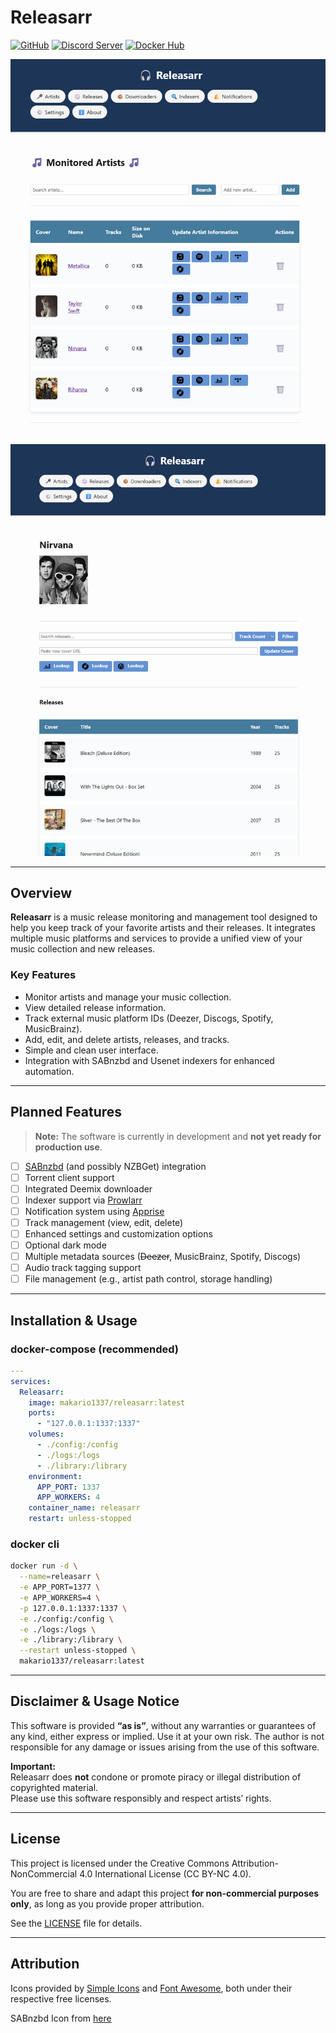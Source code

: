# Releasarr
[![GitHub](https://img.shields.io/badge/GitHub-181717?logo=github&logoColor=white&style=flat-square)](https://github.com/Makario1337/Releasarr)
[![Discord Server](https://img.shields.io/badge/Discord-7289da?logo=discord&logoColor=white&style=flat-square)](https://discord.gg/bv98atxBJT)
[![Docker Hub](https://img.shields.io/badge/Docker_Hub-2496ED?logo=docker&logoColor=white&style=flat-square)](https://hub.docker.com/r/makario1337/releasarr)


<p align="center">
  <img src="/logo/cover.png" alt="Releasarr Cover" width="600" />
</p>
<p align="center">
  <img src="/logo/artist.png" alt="Artist Page" width="600" />
</p>

---

## Overview

**Releasarr** is a music release monitoring and management tool designed to help you keep track of your favorite artists and their releases. It integrates multiple music platforms and services to provide a unified view of your music collection and new releases.

### Key Features

- Monitor artists and manage your music collection.
- View detailed release information.
- Track external music platform IDs (Deezer, Discogs, Spotify, MusicBrainz).
- Add, edit, and delete artists, releases, and tracks.
- Simple and clean user interface.
- Integration with SABnzbd and Usenet indexers for enhanced automation.

---

## Planned Features

> **Note:** The software is currently in development and **not yet ready for production use**.

- [ ] [SABnzbd](https://github.com/sabnzbd/sabnzbd) (and possibly NZBGet) integration  
- [ ] Torrent client support  
- [ ] Integrated Deemix downloader  
- [ ] Indexer support via [Prowlarr](https://github.com/Prowlarr/Prowlarr)  
- [ ] Notification system using [Apprise](https://github.com/caronc/apprise)  
- [ ] Track management (view, edit, delete)  
- [ ] Enhanced settings and customization options  
- [ ] Optional dark mode  
- [ ] Multiple metadata sources (~~Deezer~~, MusicBrainz, Spotify, Discogs)  
- [ ] Audio track tagging support  
- [ ] File management (e.g., artist path control, storage handling)

---

## Installation & Usage
### docker-compose (recommended)

```yaml
---
services:
  Releasarr:
    image: makario1337/releasarr:latest
    ports:
      - "127.0.0.1:1337:1337"
    volumes:
      - ./config:/config
      - ./logs:/logs
      - ./library:/library
    environment:
      APP_PORT: 1337
      APP_WORKERS: 4
    container_name: releasarr
    restart: unless-stopped
```

### docker cli

```bash
docker run -d \
  --name=releasarr \
  -e APP_PORT=1377 \
  -e APP_WORKERS=4 \
  -p 127.0.0.1:1337:1337 \
  -e ./config:/config \
  -e ./logs:/logs \
  -e ./library:/library \
  --restart unless-stopped \
  makario1337/releasarr:latest
```

---

## Disclaimer & Usage Notice

This software is provided **“as is”**, without any warranties or guarantees of any kind, either express or implied. Use it at your own risk. The author is not responsible for any damage or issues arising from the use of this software.

**Important:**  
Releasarr does **not** condone or promote piracy or illegal distribution of copyrighted material.  
Please use this software responsibly and respect artists’ rights.

---

## License

This project is licensed under the Creative Commons Attribution-NonCommercial 4.0 International License (CC BY-NC 4.0).

You are free to share and adapt this project **for non-commercial purposes only**, as long as you provide proper attribution.

See the [LICENSE](LICENSE) file for details.

---

## Attribution

Icons provided by [Simple Icons](https://simpleicons.org/) and [Font Awesome](https://fontawesome.com/), both under their respective free licenses.

SABnzbd Icon from [here](https://github.com/sabnzbd/sabnzbd)